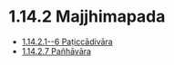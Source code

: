 # 1.14.2 Majjhimapada

* [1.14.2.1--6 Paṭiccādivāra](1.14.2/1.14.2.1--6.md)
* [1.14.2.7 Pañhāvāra](1.14.2/1.14.2.7.md)
